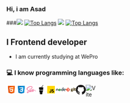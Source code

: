 ### Hi, i am Asad

###![](http://github-profile-summary-cards.vercel.app/api/cards/profile-details?username=yaahaablyaa&theme=github_dark) [![Top Langs](https://github-readme-stats.vercel.app/api/top-langs/?username=yaahaablyaa&theme=tokyonight)](https://github.com/anuraghazra/github-readme-stats)
![](http://githuzb-profile-summary-cards.vercel.app/api/cards/profile-details?username=yaahaablyaa&theme=github_dark) [![Top Langs](https://github-readme-stats.vercel.app/api/top-langs/?username=yaahaablyaa&theme=tokyonight)](https://github.com/anuraghazra/github-readme-stats)

## I Frontend developer
- I am currently studying at WePro

### 💻 I know programming languages ​​like:
<img align="left" alt="HTML5" width="26px" src="./src/img/html.svg" />
<img align="left" alt="CSS3" width="26px" src="./src/img/css.svg" />
<img align="left" alt="Sass" width="26px" src="./src/img/sass.svg" />
<img align="left" alt="Gulp" width="26px" src="./src/img/gulpb.svg" />
<img align="left" alt="JavaScript" width="26px" src="./src/img/jsb.svg"  />
<img align="left" alt="Node.js" width="26px" src="./src/img/nodejs.svg" />
<img align="left" alt="Git" width="26px" src="https://raw.githubusercontent.com/github/explore/80688e429a7d4ef2fca1e82350fe8e3517d3494d/topics/git/git.png" />
<img align="left" alt="GitHub" width="26px" src="https://raw.githubusercontent.com/github/explore/78df643247d429f6cc873026c0622819ad797942/topics/github/github.png" />
<img align="left" alt="Vite" width="26px" src="https://www.svgrepo.com/show/354521/vitejs.svg" />
